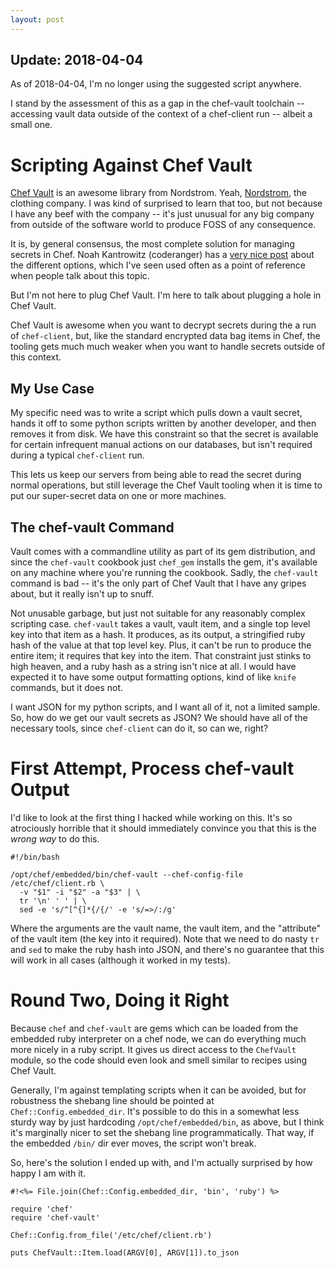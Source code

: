 ```yaml
---
layout: post
---
```


Update: 2018-04-04
---

As of 2018-04-04, I'm no longer using the suggested script anywhere.

I stand by the assessment of this as a gap in the chef-vault toolchain --
accessing vault data outside of the context of a chef-client run -- albeit a
small one.


Scripting Against Chef Vault
===

[Chef Vault](https://github.com/Nordstrom/chef-vault) is an awesome library from Nordstrom.
Yeah, [Nordstrom](http://nordstrom.com), the clothing company.
I was kind of surprised to learn that too, but not because I have any beef with the
company -- it's just unusual for any big company from outside of the software
world to produce FOSS of any consequence.

It is, by general consensus, the most complete solution for managing secrets in
Chef.
Noah Kantrowitz (coderanger) has a
[very nice post](https://coderanger.net/chef-secrets/) about the different
options, which I've seen used often as a point of reference when people talk
about this topic.

But I'm not here to plug Chef Vault.
I'm here to talk about plugging a hole in Chef Vault.

Chef Vault is awesome when you want to decrypt secrets during the a run of
`chef-client`, but, like the standard encrypted data bag items in Chef, the
tooling gets much much weaker when you want to handle secrets outside of this
context.

My Use Case
---

My specific need was to write a script which pulls down a vault secret, hands
it off to some python scripts written by another developer, and then removes it
from disk.
We have this constraint so that the secret is available for certain infrequent
manual actions on our databases, but isn't required during a typical
`chef-client` run.

This lets us keep our servers from being able to read the secret during normal
operations, but still leverage the Chef Vault tooling when it is time to put
our super-secret data on one or more machines.

The chef-vault Command
---

Vault comes with a commandline utility as part of its gem distribution, and
since the `chef-vault` cookbook just `chef_gem` installs the gem, it's
available on any machine where you're running the cookbook.
Sadly, the `chef-vault` command is bad -- it's the only part of Chef Vault
that I have any gripes about, but it really isn't up to snuff.

Not unusable garbage, but just not suitable for any reasonably complex
scripting case.
`chef-vault` takes a vault, vault item, and a single top level key into that
item as a hash.
It produces, as its output, a stringified ruby hash of the value at that top
level key.
Plus, it can't be run to produce the entire item; it requires that key into the
item.
That constraint just stinks to high heaven, and a ruby hash as a string isn't
nice at all.
I would have expected it to have some output formatting options, kind of like
`knife` commands, but it does not.

I want JSON for my python scripts, and I want all of it, not a limited sample.
So, how do we get our vault secrets as JSON?
We should have all of the necessary tools, since `chef-client` can do it, so
can we, right?

First Attempt, Process chef-vault Output
===

I'd like to look at the first thing I hacked while working on this.
It's so atrociously horrible that it should immediately convince you that this
is the *wrong way* to do this.

<pre><code class="bash">#!/bin/bash

/opt/chef/embedded/bin/chef-vault --chef-config-file /etc/chef/client.rb \
  -v "$1" -i "$2" -a "$3" | \
  tr '\n' ' ' | \
  sed -e 's/^[^{]*{/{/' -e 's/=>/:/g'</code></pre>

Where the arguments are the vault name, the vault item, and the "attribute" of
the vault item (the key into it required).
Note that we need to do nasty `tr` and `sed` to make the ruby hash into JSON,
and there's no guarantee that this will work in all cases (although it worked
in my tests).

Round Two, Doing it Right
===

Because `chef` and `chef-vault` are gems which can be loaded from the embedded
ruby interpreter on a chef node, we can do everything much more nicely in a
ruby script.
It gives us direct access to the `ChefVault` module, so the code should even look
and smell similar to recipes using Chef Vault.

Generally, I'm against templating scripts when it can be avoided, but for
robustness the shebang line should be pointed at `Chef::Config.embedded_dir`.
It's possible to do this in a somewhat less sturdy way by just hardcoding
`/opt/chef/embedded/bin`, as above, but I think it's marginally nicer to set
the shebang line programmatically.
That way, if the embedded `/bin/` dir ever moves, the script won't break.

So, here's the solution I ended up with, and I'm actually surprised by how
happy I am with it.

<pre><code class="ruby">#!<%= File.join(Chef::Config.embedded_dir, 'bin', 'ruby') %>

require 'chef'
require 'chef-vault'

Chef::Config.from_file('/etc/chef/client.rb')

puts ChefVault::Item.load(ARGV[0], ARGV[1]).to_json</code></pre>
